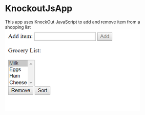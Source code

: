 # KnockoutJsApp
This app uses KnockOut JavaScript to add and remove item from a shopping list
![Shoppin_list](https://github.com/Addaku/KnockoutJsApp/blob/master/KnockOut.PNG)
